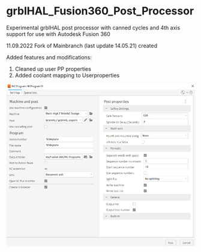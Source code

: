 # grblHAL_Fusion360_Post_Processor
Experimental grblHAL post processor with canned cycles and 4th axis support for use with Autodesk Fusion 360

11.09.2022 Fork of Mainbranch (last update 14.05.21) created


Added features and modifications:

1. Cleaned up user PP properties
2. Added coolant mapping to Userproperties


![image](https://github.com/Dietz0r/grblHAL_Fusion360_Post_Processor/blob/main/PPOptions.png)
